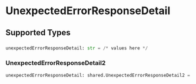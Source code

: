 # UnexpectedErrorResponseDetail


## Supported Types

### 

```python
unexpectedErrorResponseDetail: str = /* values here */
```

### UnexpectedErrorResponseDetail2

```python
unexpectedErrorResponseDetail: shared.UnexpectedErrorResponseDetail2 = /* values here */
```

